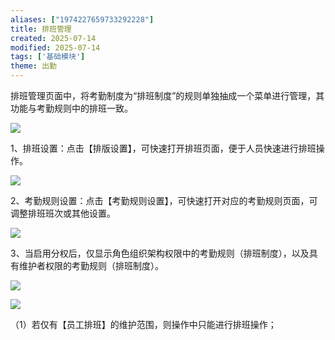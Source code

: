 ```yaml
---
aliases: ["1974227659733292228"]
title: 排班管理
created: 2025-07-14
modified: 2025-07-14
tags: ['基础模块']
theme: 出勤
---
```


排班管理页面中，将考勤制度为“排班制度”的规则单独抽成一个菜单进行管理，其功能与考勤规则中的排班一致。

![](https://myhelpdoc.oss-cn-heyuan.aliyuncs.com/mdimages/9dfb48351826fa214f4d877b8819b66e.jpg)

1、排班设置：点击【排版设置】，可快速打开排班页面，便于人员快速进行排班操作。

![](https://myhelpdoc.oss-cn-heyuan.aliyuncs.com/mdimages/273ba6a414cab2001e58d1db1776966d.jpg)

2、考勤规则设置：点击【考勤规则设置】，可快速打开对应的考勤规则页面，可调整排班班次或其他设置。

![](https://myhelpdoc.oss-cn-heyuan.aliyuncs.com/mdimages/5af8f8d0a97cb26057f8b0ebacea8566.jpg)

3、当启用分权后，仅显示角色组织架构权限中的考勤规则（排班制度），以及具有维护者权限的考勤规则（排班制度）。

![](https://myhelpdoc.oss-cn-heyuan.aliyuncs.com/mdimages/21ce7ead4243a16999258c0717e30e7c.jpg)

![](https://myhelpdoc.oss-cn-heyuan.aliyuncs.com/mdimages/1ef59d177e9425ecd5751b12e4ec9550.jpg)

（1）若仅有【员工排班】的维护范围，则操作中只能进行排班操作；

